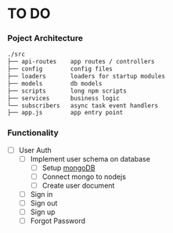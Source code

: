 # TO DO

### Poject Architecture

```bash
./src
├── api-routes    app routes / controllers
├── config        config files
├── loaders       loaders for startup modules 
├── models        db models
├── scripts       long npm scripts
├── services      business logic
└── subscribers   async task event handlers
├── app.js        app entry point
```

### Functionality
- [ ] User Auth
  - [ ] Implement user schema on database
    - [ ] Setup [mongoDB](https://www.mongodb.com/)
    - [ ] Connect mongo to nodejs
    - [ ] Create user document
  - [ ] Sign in
  - [ ] Sign out
  - [ ] Sign up
  - [ ] Forgot Password
